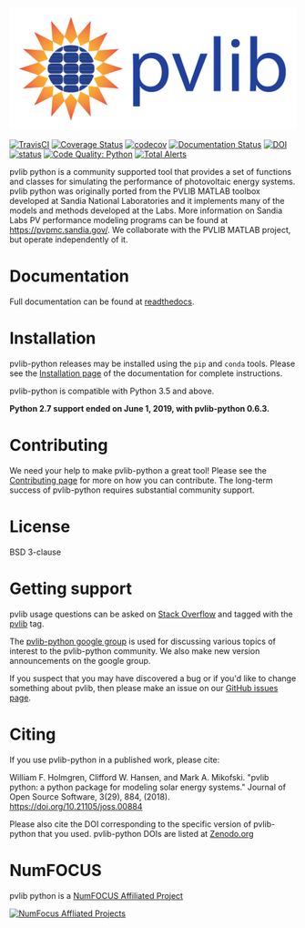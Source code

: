 <img src="docs/sphinx/source/_images/pvlib_logo_horiz.png" width="600">

[![TravisCI](https://travis-ci.org/pvlib/pvlib-python.svg?branch=master)](https://travis-ci.org/pvlib/pvlib-python)
[![Coverage Status](https://img.shields.io/coveralls/pvlib/pvlib-python.svg)](https://coveralls.io/r/pvlib/pvlib-python)
[![codecov](https://codecov.io/gh/pvlib/pvlib-python/branch/master/graph/badge.svg)](https://codecov.io/gh/pvlib/pvlib-python)
[![Documentation Status](https://readthedocs.org/projects/pvlib-python/badge/?version=latest)](http://pvlib-python.readthedocs.org/en/latest/)
[![DOI](https://zenodo.org/badge/DOI/10.5281/zenodo.2554311.svg)](https://doi.org/10.5281/zenodo.2554311)
[![status](http://joss.theoj.org/papers/41187535cad22dd4b076c89b72f874b1/status.svg)](http://joss.theoj.org/papers/41187535cad22dd4b076c89b72f874b1)
[![Code Quality: Python](https://img.shields.io/lgtm/grade/python/g/pvlib/pvlib-python.svg?logo=lgtm&logoWidth=18)](https://lgtm.com/projects/g/pvlib/pvlib-python/context:python)
[![Total Alerts](https://img.shields.io/lgtm/alerts/g/pvlib/pvlib-python.svg?logo=lgtm&logoWidth=18)](https://lgtm.com/projects/g/pvlib/pvlib-python/alerts)


pvlib python is a community supported tool that provides a set of
functions and classes for simulating the performance of photovoltaic
energy systems. pvlib python was originally ported from the PVLIB MATLAB
toolbox developed at Sandia National Laboratories and it implements many
of the models and methods developed at the Labs. More information on
Sandia Labs PV performance modeling programs can be found at
https://pvpmc.sandia.gov/. We collaborate with the PVLIB MATLAB project,
but operate independently of it.


Documentation
=============

Full documentation can be found at [readthedocs](http://pvlib-python.readthedocs.io/en/latest/).


Installation
============

pvlib-python releases may be installed using the ``pip`` and ``conda`` tools.
Please see the [Installation page](http://pvlib-python.readthedocs.io/en/latest/installation.html) of the documentation for complete instructions.

pvlib-python is compatible with Python 3.5 and above.

**Python 2.7 support ended on June 1, 2019, with pvlib-python 0.6.3.**


Contributing
============

We need your help to make pvlib-python a great tool!
Please see the [Contributing page](http://pvlib-python.readthedocs.io/en/latest/contributing.html) for more on how you can contribute.
The long-term success of pvlib-python requires substantial community support.


License
=======

BSD 3-clause


Getting support
===============

pvlib usage questions can be asked on
[Stack Overflow](http://stackoverflow.com) and tagged with
the [pvlib](http://stackoverflow.com/questions/tagged/pvlib) tag.

The [pvlib-python google group](https://groups.google.com/forum/#!forum/pvlib-python)
is used for discussing various topics of interest to the pvlib-python
community. We also make new version announcements on the google group.

If you suspect that you may have discovered a bug or if you'd like to
change something about pvlib, then please make an issue on our
[GitHub issues page](https://github.com/pvlib/pvlib-python/issues).


Citing
======

If you use pvlib-python in a published work, please cite:

  William F. Holmgren, Clifford W. Hansen, and Mark A. Mikofski.
  "pvlib python: a python package for modeling solar energy systems."
  Journal of Open Source Software, 3(29), 884, (2018).
  https://doi.org/10.21105/joss.00884

Please also cite the DOI corresponding to the specific version of
pvlib-python that you used. pvlib-python DOIs are listed at
[Zenodo.org](https://zenodo.org/search?page=1&size=20&q=conceptrecid:593284&all_versions&sort=-version)

NumFOCUS
========

pvlib python is a [NumFOCUS Affiliated Project](https://numfocus.org/sponsored-projects/affiliated-projects)

[![NumFocus Affliated Projects](https://i0.wp.com/numfocus.org/wp-content/uploads/2019/06/AffiliatedProject.png)](https://numfocus.org/sponsored-projects/affiliated-projects)

